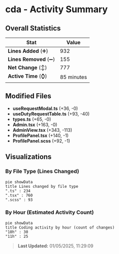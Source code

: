 # cda - Activity Summary 

## Overall Statistics

| Stat                   | Value                                                             |
| ---------------------- | ----------------------------------------------------------------- |
| **Lines Added** (➕)   | 932                                          |
| **Lines Removed** (➖) | 155                                        |
| **Net Change** (↕)    | 777                |
| **Active Time** (⌚)   | 85 minutes |


## Modified Files
- **useRequestModal.ts** (+36, -0)
- **useDutyRequestTable.ts** (+93, -40)
- **types.ts** (+65, -0)
- **Admin.tsx** (+163, -0)
- **AdminView.tsx** (+343, -113)
- **ProfilePanel.tsx** (+140, -1)
- **ProfilePanel.scss** (+92, -1)

## Visualizations

### By File Type (Lines Changed)

```mermaid
pie showData
title Lines changed by file type
".ts" : 234
".tsx" : 760
".scss" : 93
```

### By Hour (Estimated Activity Count)

```mermaid
pie showData
title Coding activity by hour (count of changes)
"10h" : 30
"11h" : 25
```


> **Last Updated:** 01/05/2025, 11:29:09